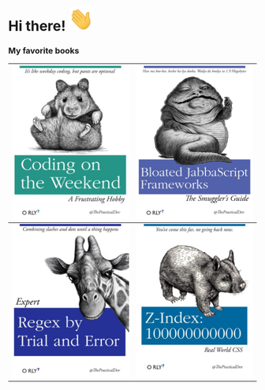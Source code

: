 # Hi there! <img src="images/wave.gif" width="50px">

<!--
**joshcaplin/joshcaplin** is a ✨ _special_ ✨ repository because its `README.md` (this file) appears on your GitHub profile.

Here are some ideas to get you started:

- 🔭 I’m currently working on ...
- 🌱 I’m currently learning ...
- 👯 I’m looking to collaborate on ...
- 🤔 I’m looking for help with ...
- 💬 Ask me about ...
- 📫 How to reach me: ...
- 😄 Pronouns: ...
- ⚡ Fun fact: ...
-->

### My favorite books
| <img src="images/1-coding-on-weekend.jpg"> | <img src="images/2-bloated-javascript.jpg"> |
----|----
| <img src="images/3-regex-trial-and-error.jpg"> | <img src="images/4-z-index-100000.jpg"> |
